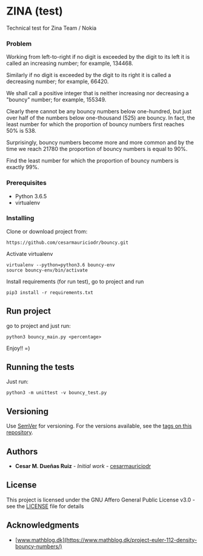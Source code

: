 # ZINA (test)
Technical test for Zina Team / Nokia

### Problem
Working from left-to-right if no digit is exceeded by the digit to its left it is called an increasing number; for example, 134468.

Similarly if no digit is exceeded by the digit to its right it is called a decreasing number; for example, 66420.

We shall call a positive integer that is neither increasing nor decreasing a "bouncy" number; for example, 155349.

Clearly there cannot be any bouncy numbers below one-hundred, but just over half of the numbers below one-thousand (525) are bouncy. In fact, the least number for which the proportion of bouncy numbers first reaches 50% is 538.

Surprisingly, bouncy numbers become more and more common and by the time we reach 21780 the proportion of bouncy numbers is equal to 90%.

Find the least number for which the proportion of bouncy numbers is exactly 99%.

### Prerequisites
 * Python 3.6.5
 * virtualenv

### Installing
Clone or download project from: 
```
https://github.com/cesarmauriciodr/bouncy.git
```

Activate virtualenv
```
virtualenv --python=python3.6 bouncy-env
source bouncy-env/bin/activate
```

Install requirements (for run test), go to project and run
```
pip3 install -r requirements.txt
```

## Run project
go to project and just run:

```
python3 bouncy_main.py <percentage>
```
Enjoy!! =)

## Running the tests
Just run:

```
python3 -m unittest -v bouncy_test.py
```

## Versioning

Use [SemVer](http://semver.org/) for versioning. For the versions available, see the [tags on this repository](https://github.com/cesarmauriciodr/bouncy/tags). 

## Authors

* **Cesar M. Dueñas Ruiz** - *Initial work* - [cesarmauriciodr](https://github.com/cesarmauriciodr)

## License

This project is licensed under the GNU Affero General Public License v3.0 - see the [LICENSE](LICENSE) file for details

## Acknowledgments

* [www.mathblog.dk](https://www.mathblog.dk/project-euler-112-density-bouncy-numbers/)
